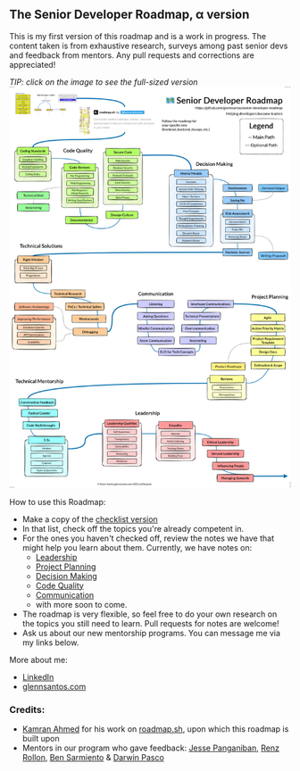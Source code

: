 ## The Senior Developer Roadmap, α version

This is my first version of this roadmap and is a work in progress. The content taken is from exhaustive research, surveys among past senior devs and feedback from mentors. Any pull requests and corrections are appreciated!

_TIP: click on the image to see the full-sized version_
[![](/SeniorDeveloperRoadmap.png "Software Developer Roadmap")](https://raw.githubusercontent.com/glennsantos/senior-developer-roadmap/main/SeniorDeveloperRoadmap.png)

How to use this Roadmap:
+ Make a copy of the [checklist version](https://docs.google.com/document/d/14KFsSw723NudDQOQhCvOaip9JjPUoiEdl5bg6bKTC14/edit?usp=sharing)
+ In that list, check off the topics you're already competent in.
+ For the ones you haven't checked off, review the notes we have that might help you learn about them. Currently, we have notes on:  
  - [Leadership](https://github.com/glennsantos/senior-developer-roadmap/tree/main/leadership)  
  - [Project Planning](https://github.com/glennsantos/senior-developer-roadmap/tree/main/project-planning)  
  - [Decision Making](https://github.com/glennsantos/senior-developer-roadmap/tree/main/decision-making)
  - [Code Quality](https://github.com/glennsantos/senior-developer-roadmap/tree/main/code-quality)
  - [Communication](https://github.com/glennsantos/senior-developer-roadmap/tree/main/communication)
  - with more soon to come.  
+ The roadmap is very flexible, so feel free to do your own research on the topics you still need to learn. Pull requests for notes are welcome!
+ Ask us about our new mentorship programs. You can message me via my links below.

More about me:
- [LinkedIn](https://www.linkedin.com/in/glennsantos/)
- [glennsantos.com](https://glennsantos.com)

### Credits:
- [Kamran Ahmed](https://github.com/kamranahmedse) for his work on [roadmap.sh](https://roadmap.sh/), upon which this roadmap is built upon
- Mentors in our program who gave feedback: [Jesse Panganiban](https://github.com/thejpanganiban), [Renz Rollon](https://github.com/renzrollon), [Ben Sarmiento](https://github.com/yowmamasita) & [Darwin Pasco](https://github.com/darwin25)
